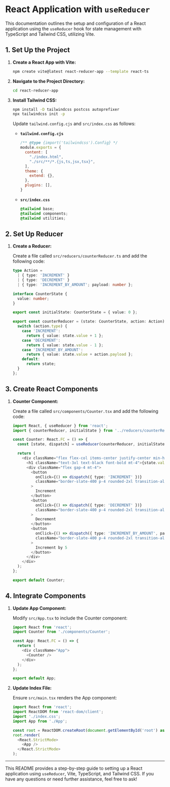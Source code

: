 # React Application with `useReducer`

This documentation outlines the setup and configuration of a React application using the `useReducer` hook for state management with TypeScript and Tailwind CSS, utilizing Vite.

## 1. Set Up the Project

1. **Create a React App with Vite:**

    ```bash
    npm create vite@latest react-reducer-app --template react-ts
    ```

2. **Navigate to the Project Directory:**

    ```bash
    cd react-reducer-app
    ```

3. **Install Tailwind CSS:**

    ```bash
    npm install -D tailwindcss postcss autoprefixer
    npx tailwindcss init -p
    ```

    Update `tailwind.config.cjs` and `src/index.css` as follows:

    - **`tailwind.config.cjs`**

      ```javascript
      /** @type {import('tailwindcss').Config} */
      module.exports = {
        content: [
          "./index.html",
          "./src/**/*.{js,ts,jsx,tsx}",
        ],
        theme: {
          extend: {},
        },
        plugins: [],
      }
      ```

    - **`src/index.css`**

      ```css
      @tailwind base;
      @tailwind components;
      @tailwind utilities;
      ```

## 2. Set Up Reducer

1. **Create a Reducer:**

    Create a file called `src/reducers/counterReducer.ts` and add the following code:

    ```typescript
    type Action =
      | { type: 'INCREMENT' }
      | { type: 'DECREMENT' }
      | { type: 'INCREMENT_BY_AMOUNT'; payload: number };

    interface CounterState {
      value: number;
    }

    export const initialState: CounterState = { value: 0 };

    export const counterReducer = (state: CounterState, action: Action): CounterState => {
      switch (action.type) {
        case 'INCREMENT':
          return { value: state.value + 1 };
        case 'DECREMENT':
          return { value: state.value - 1 };
        case 'INCREMENT_BY_AMOUNT':
          return { value: state.value + action.payload };
        default:
          return state;
      }
    };
    ```

## 3. Create React Components

1. **Counter Component:**

    Create a file called `src/components/Counter.tsx` and add the following code:

    ```typescript
    import React, { useReducer } from 'react';
    import { counterReducer, initialState } from '../reducers/counterReducer';

    const Counter: React.FC = () => {
      const [state, dispatch] = useReducer(counterReducer, initialState);

      return (
        <div className="flex flex-col items-center justify-center min-h-screen bg-gray-100">
          <h1 className="text-3xl text-black font-bold mt-4">{state.value}</h1>
          <div className="flex gap-4 mt-4">
            <button
              onClick={() => dispatch({ type: 'INCREMENT' })}
              className="border-slate-400 p-4 rounded-2xl transition-all duration-300 hover:bg-blue-500 hover:text-white"
            >
              Increment
            </button>
            <button
              onClick={() => dispatch({ type: 'DECREMENT' })}
              className="border-slate-400 p-4 rounded-2xl transition-all duration-300 hover:bg-red-500 hover:text-white"
            >
              Decrement
            </button>
            <button
              onClick={() => dispatch({ type: 'INCREMENT_BY_AMOUNT', payload: 5 })}
              className="border-slate-400 p-4 rounded-2xl transition-all duration-300 hover:bg-green-500 hover:text-white"
            >
              Increment by 5
            </button>
          </div>
        </div>
      );
    };

    export default Counter;
    ```

## 4. Integrate Components

1. **Update App Component:**

    Modify `src/App.tsx` to include the Counter component:

    ```typescript
    import React from 'react';
    import Counter from './components/Counter';

    const App: React.FC = () => {
      return (
        <div className="App">
          <Counter />
        </div>
      );
    };

    export default App;
    ```

2. **Update Index File:**

    Ensure `src/main.tsx` renders the App component:

    ```typescript
    import React from 'react';
    import ReactDOM from 'react-dom/client';
    import './index.css';
    import App from './App';

    const root = ReactDOM.createRoot(document.getElementById('root') as HTMLElement);
    root.render(
      <React.StrictMode>
        <App />
      </React.StrictMode>
    );
    ```

---

This README provides a step-by-step guide to setting up a React application using `useReducer`, Vite, TypeScript, and Tailwind CSS. If you have any questions or need further assistance, feel free to ask!
